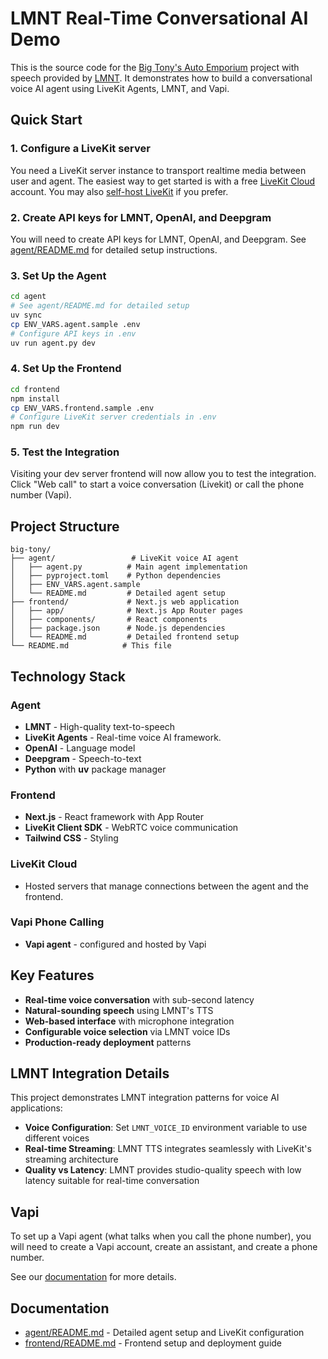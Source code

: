 # LMNT Real-Time Conversational AI Demo

This is the source code for the [Big Tony's Auto Emporium](https://lmnt-car-dealer.vercel.app/) project with speech provided by [LMNT](https://lmnt.com/). It demonstrates how to build a conversational voice AI agent using LiveKit Agents, LMNT, and Vapi.

## Quick Start

### 1. Configure a LiveKit server

You need a LiveKit server instance to transport realtime media between user and agent. The easiest way to get started is with a free [LiveKit Cloud](https://cloud.livekit.io/) account. You may also [self-host LiveKit](https://docs.livekit.io/home/self-hosting/local/) if you prefer.

### 2. Create API keys for LMNT, OpenAI, and Deepgram

You will need to create API keys for LMNT, OpenAI, and Deepgram. See [agent/README.md](agent/README.md) for detailed setup instructions.

### 3. Set Up the Agent

```bash
cd agent
# See agent/README.md for detailed setup
uv sync
cp ENV_VARS.agent.sample .env
# Configure API keys in .env
uv run agent.py dev
```

### 4. Set Up the Frontend

```bash
cd frontend
npm install
cp ENV_VARS.frontend.sample .env
# Configure LiveKit server credentials in .env
npm run dev
```

### 5. Test the Integration

Visiting your dev server frontend will now allow you to test the integration. Click "Web call" to start a voice conversation (Livekit) or call the phone number (Vapi).

## Project Structure

```
big-tony/
├── agent/                 # LiveKit voice AI agent
│   ├── agent.py          # Main agent implementation
│   ├── pyproject.toml    # Python dependencies
│   ├── ENV_VARS.agent.sample
│   └── README.md         # Detailed agent setup
├── frontend/             # Next.js web application
│   ├── app/              # Next.js App Router pages
│   ├── components/       # React components
│   ├── package.json      # Node.js dependencies
│   └── README.md         # Detailed frontend setup
└── README.md            # This file
```

## Technology Stack

### Agent
- **LMNT** - High-quality text-to-speech
- **LiveKit Agents** - Real-time voice AI framework.
- **OpenAI** - Language model
- **Deepgram** - Speech-to-text
- **Python** with **uv** package manager

### Frontend
- **Next.js** - React framework with App Router
- **LiveKit Client SDK** - WebRTC voice communication
- **Tailwind CSS** - Styling

### LiveKit Cloud
- Hosted servers that manage connections between the agent and the frontend.

### Vapi Phone Calling
- **Vapi agent** - configured and hosted by Vapi

## Key Features

- **Real-time voice conversation** with sub-second latency
- **Natural-sounding speech** using LMNT's TTS
- **Web-based interface** with microphone integration
- **Configurable voice selection** via LMNT voice IDs
- **Production-ready deployment** patterns

## LMNT Integration Details

This project demonstrates LMNT integration patterns for voice AI applications:

- **Voice Configuration**: Set `LMNT_VOICE_ID` environment variable to use different voices
- **Real-time Streaming**: LMNT TTS integrates seamlessly with LiveKit's streaming architecture
- **Quality vs Latency**: LMNT provides studio-quality speech with low latency suitable for real-time conversation

## Vapi

To set up a Vapi agent (what talks when you call the phone number), you will need to create a Vapi account, create an assistant, and create a phone number.

See our [documentation](https://docs.lmnt.com/integrations/vapi/introduction#getting-started) for more details.


## Documentation

- [agent/README.md](agent/README.md) - Detailed agent setup and LiveKit configuration
- [frontend/README.md](frontend/README.md) - Frontend setup and deployment guide